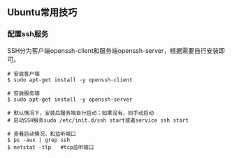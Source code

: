 ## Ubuntu常用技巧

### 配置ssh服务

SSH分为客户端openssh-client和服务端openssh-server，根据需要自行安装即可。

```
# 安装客户端
$ sudo apt-get install -y openssh-client

# 安装服务端
$ sudo apt-get install -y openssh-server

# 默认情况下，安装后服务端自行启动；如果没有，则手动启动
# 启动SSH服务sudo /etc/init.d/ssh start或者service ssh start

# 查看启动情况，和监听端口
$ ps -aux | grep ssh
$ netstat -tlp   #tcp监听端口
```
